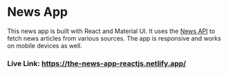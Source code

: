 # News App

This news app is built with React and Material UI. It uses the [News API](https://newsapi.org/) to fetch news articles from various sources. The app is responsive and works on mobile devices as well.


### Live Link: https://the-news-app-reactjs.netlify.app/
